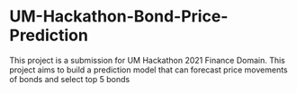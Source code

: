 # UM-Hackathon-Bond-Price-Prediction
This project is a submission for UM Hackathon 2021 Finance Domain. This project aims to build a prediction model that can forecast price movements of bonds and select top 5 bonds
